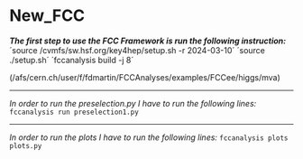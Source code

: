 # New_FCC
**_The first step to use the FCC Framework is run the following instruction:_**
 ´source /cvmfs/sw.hsf.org/key4hep/setup.sh -r 2024-03-10´
 ´source ./setup.sh´
´fccanalysis build -j 8´

 (/afs/cern.ch/user/f/fdmartin/FCCAnalyses/examples/FCCee/higgs/mva)
 ___
_In order to run the preselection.py I have to run the following lines:_
`fccanalysis run preselection1.py`
___
_In order to run the plots I have to run the following lines:_
`fccanalysis plots plots.py`

